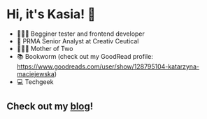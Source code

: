 # Hi, it's Kasia! 👋

- 👩🏻‍💻 Begginer tester and frontend developer
- 💊 PRMA Senior Analyst at Creativ Ceutical 
- 👩‍👧‍👧 Mother of Two 
- 📚 Bookworm (check out my GoodRead profile: https://www.goodreads.com/user/show/128795104-katarzyna-maciejewska)
- 💻 Techgeek 

## Check out my [blog](https://kasiamaciejewska.pl/)!
